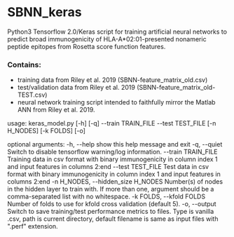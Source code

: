 # SBNN_keras
Python3 Tensorflow 2.0/Keras script for training artificial neural networks to predict broad immunogenicity of HLA-A*02:01-presented nonameric peptide epitopes from Rosetta score function features.
### Contains:
- training data from Riley et al. 2019 (SBNN-feature_matrix_old.csv)
- test/validation data from Riley et al. 2019 (SBNN-feature_matrix_old-TEST.csv)
- neural network training script intended to faithfully mirror the Matlab ANN from Riley et al. 2019.

usage: keras_model.py [-h] [-q] --train TRAIN_FILE --test TEST_FILE
                      [-n H_NODES] [-k FOLDS] [-o]

optional arguments:
  -h, --help            show this help message and exit
  -q, --quiet           Switch to disable tensorflow warning/log information.
  --train TRAIN_FILE    Training data in csv format with binary immunogenicity
                        in column index 1 and input features in columns 2:end
  --test TEST_FILE      Test data in csv format with binary immunogenicity in
                        column index 1 and input features in columns 2:end
  -n H_NODES, --hidden_size H_NODES
                        Number(s) of nodes in the hidden layer to train with.
                        If more than one, argument should be a comma-separated
                        list with no whitespace.
  -k FOLDS, --kfold FOLDS
                        Number of folds to use for kfold cross validation
                        (default 5).
  -o, --output          Switch to save training/test performance metrics to
                        files. Type is vanilla .csv, path is current
                        directory, default filename is same as input files
                        with ".perf" extension.
